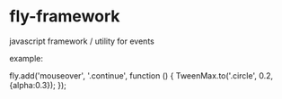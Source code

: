 fly-framework
=============

javascript framework / utility for events

example:

fly.add('mouseover', '.continue', function () {
    TweenMax.to('.circle', 0.2, {alpha:0.3});
});